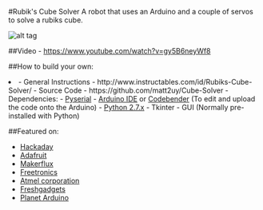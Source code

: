 #Rubik's Cube Solver
A robot that uses an Arduino and a couple of servos to solve a rubiks cube.

![alt tag](http://cdn.instructables.com/FQW/7W5H/HWOY1U0P/FQW7W5HHWOY1U0P.LARGE.jpg)


##Video - https://www.youtube.com/watch?v=gy5B6neyWf8

##How to build your own:
<li>
- General Instructions - http://www.instructables.com/id/Rubiks-Cube-Solver/
- Source Code - https://github.com/matt2uy/Cube-Solver
- Dependencies:
  - <a href="http://pyserial.sourceforge.net/">Pyserial</a>
  - <a href="http://arduino.cc/en/main/software">Arduino IDE</a> or <a href="https://codebender.cc/">Codebender</a> (To edit and upload the code onto the Arduino)
  - <a href="https://www.python.org/downloads/">Python 2.7.x</a>
  - Tkinter - GUI (Normally pre-installed with Python)
</li>

##Featured on:
- <a href="http://hackaday.com/2014/06/28/rubiks-cube-solver-made-out-of-popsicle-sticks-and-an-arduino/">Hackaday</a>
- <a href="http://www.adafruit.com/blog/2014/08/22/make-a-the-rubiks-cube-solver-with-raspberry-pi-and-popsicle-sticks-piday-raspberrypi-raspberry_pi/">Adafruit</a>
- <a href="http://makerflux.com/make-rubiks-cube-solver-with-lolly-sticks-and-arduino/">Makerflux</a>
- <a href="http://www.freetronics.com/blogs/news/14676777-build-an-arduino-powered-rubiks-cube-solving-machine#.VC8lQB_Hm00">Freetronics</a>
- <a href="http://atmelcorporation.wordpress.com/2014/06/25/solving-rubiks-cube-with-an-arduino-uno%E2%80%A8%E2%80%A8/">Atmel corporation</a>
- <a href="http://freshgadgets.nl/arduino-robot-gemaakt-van-ijsstokjes-lost-rubiks-kubus-op">Freshgadgets</a>
- <a href="http://www.planetarduino.org/?cat=3610">Planet Arduino</a>
